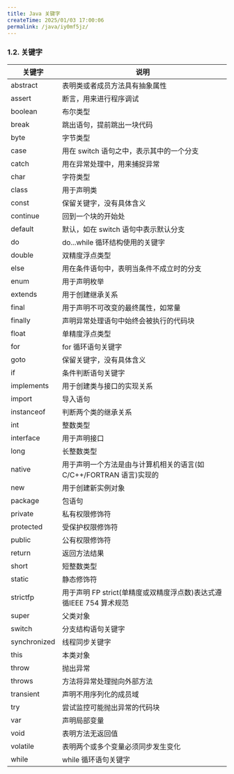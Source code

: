 ```yaml
---
title: Java 关键字
createTime: 2025/01/03 17:00:06
permalink: /java/iy0mf5jz/
---
```

### 1.2. 关键字

| 关键字          | 说明                                           |
|--------------|----------------------------------------------|
| abstract     | 表明类或者成员方法具有抽象属性                              |
| assert       | 断言，用来进行程序调试                                  |
| boolean      | 布尔类型                                         |
| break        | 跳出语句，提前跳出一块代码                                |
| byte         | 字节类型                                         |
| case         | 用在 switch 语句之中，表示其中的一个分支                     |
| catch        | 用在异常处理中，用来捕捉异常                               |
| char         | 字符类型                                         |
| class        | 用于声明类                                        |
| const        | 保留关键字，没有具体含义                                 |
| continue     | 回到一个块的开始处                                    |
| default      | 默认，如在 switch 语句中表示默认分支                       |
| do           | do...while 循环结构使用的关键字                        |
| double       | 双精度浮点类型                                      |
| else         | 用在条件语句中，表明当条件不成立时的分支                         |
| enum         | 用于声明枚举                                       |
| extends      | 用于创建继承关系                                     |
| final        | 用于声明不可改变的最终属性，如常量                            |
| finally      | 声明异常处理语句中始终会被执行的代码块                          |
| float        | 单精度浮点类型                                      |
| for          | for 循环语句关键字                                  |
| goto         | 保留关键字，没有具体含义                                 |
| if           | 条件判断语句关键字                                    |
| implements   | 用于创建类与接口的实现关系                                |
| import       | 导入语句                                         |
| instanceof   | 判断两个类的继承关系                                   |
| int          | 整数类型                                         |
| interface    | 用于声明接口                                       |
| long         | 长整数类型                                        |
| native       | 用于声明一个方法是由与计算机相关的语言(如 C/C++/FORTRAN 语言)实现的   |
| new          | 用于创建新实例对象                                    |
| package      | 包语句                                          |
| private      | 私有权限修饰符                                      |
| protected    | 受保护权限修饰符                                     |
| public       | 公有权限修饰符                                      |
| return       | 返回方法结果                                       |
| short        | 短整数类型                                        |
| static       | 静态修饰符                                        |
| strictfp     | 用于声明 FP strict(单精度或双精度浮点数)表达式遵循IEEE 754 算术规范 |
| super        | 父类对象                                         |
| switch       | 分支结构语句关键字                                    |
| synchronized | 线程同步关键字                                      |
| this         | 本类对象                                         |
| throw        | 抛出异常                                         |
| throws       | 方法将异常处理抛向外部方法                                |
| transient    | 声明不用序列化的成员域                                  |
| try          | 尝试监控可能抛出异常的代码块                               |
| var          | 声明局部变量                                       |
| void         | 表明方法无返回值                                     |
| volatile     | 表明两个或多个变量必须同步发生变化                            |
| while        | while 循环语句关键字                                |
